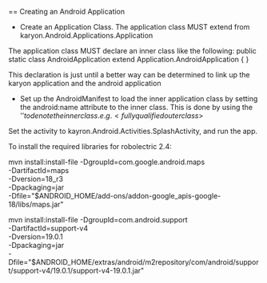 ==
Creating an Android Application

- Create an Application Class.
The application class MUST extend from karyon.Android.Applications.Application

The application class MUST declare an inner class like the following:
public static class AndroidApplication extend Application.AndroidApplication
{
}

This declaration is just until a better way can be determined to link up the
karyon application and the android application

- Set up the AndroidManifest to load the inner application class by
setting the android:name attribute to the inner class.  This is done by using the
'$' to denote the inner class.  e.g. <fully qualified outer class>$<inner class>

Set the activity to kayron.Android.Activities.SplashActivity, and run the app.


To install the required libraries for robolectric 2.4:

mvn install:install-file -DgroupId=com.google.android.maps \
  -DartifactId=maps \
  -Dversion=18_r3 \
  -Dpackaging=jar \
  -Dfile="$ANDROID_HOME/add-ons/addon-google_apis-google-18/libs/maps.jar"

mvn install:install-file -DgroupId=com.android.support \
  -DartifactId=support-v4 \
  -Dversion=19.0.1 \
  -Dpackaging=jar \
  -Dfile="$ANDROID_HOME/extras/android/m2repository/com/android/support/support-v4/19.0.1/support-v4-19.0.1.jar"
